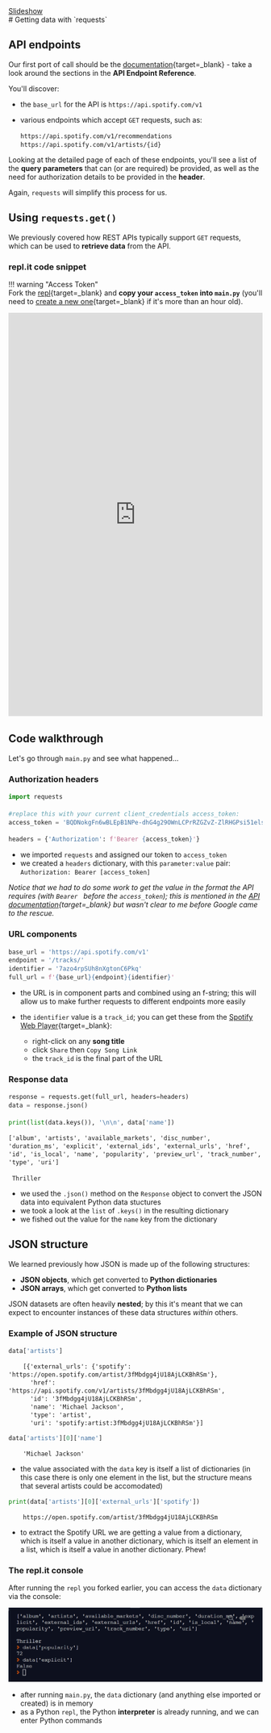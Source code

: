 <div class="content-links">
<a target="_blank" href="../requests-get-data-slides.html" class="btn btn-outline-secondary">Slideshow</a>
</div>
# Getting data with `requests`

## API endpoints

Our first port of call should be the [documentation](https://developer.spotify.com/documentation/web-api/reference/){target=_blank} - take a look around the sections in the **API Endpoint Reference**.

You'll discover:

- the `base_url` for the API is `https://api.spotify.com/v1`
- various endpoints which accept `GET` requests, such as:

    `https://api.spotify.com/v1/recommendations`  
    `https://api.spotify.com/v1/artists/{id}`

Looking at the detailed page of each of these endpoints, you'll see a list of the **query parameters** that can (or are required) be provided, as well as the need for authorization details to be provided in the **header**.

Again, `requests` will simplify this process for us.

## Using `requests.get()`

We previously covered how REST APIs typically support `GET` requests, which can be used to **retrieve data** from the API.

### repl.it code snippet

!!! warning "Access Token"  
    Fork the [repl](https://repl.it/@datadesigns/mixtape-requests-get-data){target=_blank} and **copy your `access_token` into `main.py`** (you'll need to [create a new one](../requests-auth/#authorization){target=_blank} if it's more than an hour old).


<iframe height="800px" width="100%" src="https://repl.it/@datadesigns/mixtape-requests-get-data?lite=true" scrolling="no" frameborder="no" allowtransparency="true" allowfullscreen="true" sandbox="allow-forms allow-pointer-lock allow-popups allow-same-origin allow-scripts allow-modals"></iframe>



## Code walkthrough

Let's go through `main.py` and see what happened...

### Authorization headers


```python
import requests

#replace this with your current client_credentials access_token:
access_token = 'BQDNokgFn6wBLEpB1NPe-dhG4g29OWnLCPrRZGZvZ-ZlRHGPsi51els1Thy5lARaGkHVikTu4D9gB9XUeus' 

headers = {'Authorization': f'Bearer {access_token}'}
```

- we imported `requests` and assigned our token to `access_token`
- we created a `headers` dictionary, with this `parameter:value` pair:  
    `Authorization: Bearer [access_token]`
    
*Notice that we had to do some work to get the value in the format the API requires (with `Bearer ` before the `access_token`); this is mentioned in the [API documentation](https://developer.spotify.com/documentation/general/guides/authorization-guide/#client-credentials-flow){target=_blank} but wasn't clear to me before Google came to the rescue.*

### URL components


```python
base_url = 'https://api.spotify.com/v1'
endpoint = '/tracks/'
identifier = '7azo4rpSUh8nXgtonC6Pkq'
full_url = f'{base_url}{endpoint}{identifier}'
```

- the URL is in component parts and combined using an f-string; this will allow us to make further requests to different endpoints more easily

- the `identifier` value is a `track_id`; you can get these from the  [Spotify Web Player](https://open.spotify.com/){target=_blank}:  

    - right-click on any **song title**
    - click `Share` then `Copy Song Link`
    - the `track_id` is the final part of the URL

### Response data


```python
response = requests.get(full_url, headers=headers)
data = response.json()

print(list(data.keys()), '\n\n', data['name'])
```

    ['album', 'artists', 'available_markets', 'disc_number', 'duration_ms', 'explicit', 'external_ids', 'external_urls', 'href', 'id', 'is_local', 'name', 'popularity', 'preview_url', 'track_number', 'type', 'uri'] 
    
     Thriller


- we used the `.json()` method on the `Response` object to convert the JSON data into equivalent Python data stuctures
- we took a look at the `list` of `.keys()` in the resulting dictionary
- we fished out the value for the `name` key from the dictionary

## JSON structure

We learned previously how JSON is made up of the following structures:  

- **JSON objects**, which get converted to **Python dictionaries**
- **JSON arrays**, which get converted to **Python lists**

JSON datasets are often heavily **nested**; by this it's meant that we can expect to encounter instances of these data structures *within* others.

### Example of JSON structure


```python
data['artists']
```

```{.python .nb-output}
    [{'external_urls': {'spotify': 'https://open.spotify.com/artist/3fMbdgg4jU18AjLCKBhRSm'},
      'href': 'https://api.spotify.com/v1/artists/3fMbdgg4jU18AjLCKBhRSm',
      'id': '3fMbdgg4jU18AjLCKBhRSm',
      'name': 'Michael Jackson',
      'type': 'artist',
      'uri': 'spotify:artist:3fMbdgg4jU18AjLCKBhRSm'}]
```

```python
data['artists'][0]['name']
```

```{.python .nb-output}
    'Michael Jackson'
```

- the value associated with the `data` key is itself a list of dictionaries (in this case there is only one element in the list, but the structure means that several artists could be accomodated) 


```python
print(data['artists'][0]['external_urls']['spotify'])
```

```{.python .nb-output}
    https://open.spotify.com/artist/3fMbdgg4jU18AjLCKBhRSm
```

- to extract the Spotify URL we are getting a value from a dictionary, which is itself a value in another dictionary, which is itself an element in a list, which is itself a value in another dictionary. Phew! 



### The repl.it console

After running the `repl` you forked earlier, you can access the `data` dictionary via the console:

![thriller](images/thriller-console.png)

- after running `main.py`, the `data` dictionary (and anything else imported or created) is in memory
- as a Python `repl`, the Python **interpreter** is already running, and we can enter Python commands
